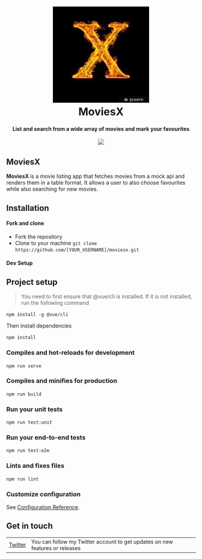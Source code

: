 <h1 align="center">
  <br>
  <a href="" target="_blank"><img src="https://raw.githubusercontent.com/shadrqen/moviesx/master/src/static/moviesx.jpg" height="256px" width="256px"></a>
  <br>
  MoviesX
  <br>
</h1>

<h4 align="center">List and search from a wide array of movies and mark your favourites</h4>

<p align="center">
<a href="https://github.com/shadrqen/moviesx/actions" target="_blank" rel="noopener noreferrer"><img src="https://github.com/shadrqen/moviesx/actions/workflows/ci.yml/badge.svg?branch=master" ></a>
</p>


## MoviesX
<b> MoviesX </b> is a movie listing app that fetches movies from a mock api and renders them in a table format. It allows a user to also choose favourites while also searching for new movies.


Installation
------------

#### Fork and clone

- Fork the repository
- Clone to your machine
  ```git clone https://github.com/[YOUR_USERNAME]/moviesx.git```

#### Dev Setup
## Project setup
> You need to first ensure that @vue/cli is installed. If it is not installed, run the following command
```
npm install -g @vue/cli
```
Then install dependencies
```
npm install
```

### Compiles and hot-reloads for development
```
npm run serve
```

### Compiles and minifies for production
```
npm run build
```

### Run your unit tests
```
npm run test:unit
```

### Run your end-to-end tests
```
npm run test:e2e
```

### Lints and fixes files
```
npm run lint
```

### Customize configuration
See [Configuration Reference](https://cli.vuejs.org/config/).


## Get in touch

<table>
  <tr>
    <td><a href="https://twitter.com/shadrqen">Twitter</a></td>
    <td>You can follow my Twitter account to get updates on new features or releases</td>
  </tr>
</table>

